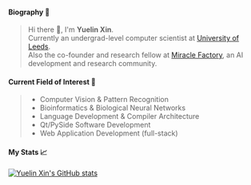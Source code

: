 <!-- <table border="0">
  <tr>
    <td>
    -->
#### Biography 🚀
> Hi there 👋, I'm **Yuelin Xin**.  
> Currently an undergrad-level computer scientist at [University of Leeds](https://www.leeds.ac.uk/).  
> Also the co-founder and research fellow at [Miracle Factory](https://miraclefactory.co/), an AI development and research community.   
   
#### Current Field of Interest 📓
> * Computer Vision & Pattern Recognition  
> * Bioinformatics & Biological Neural Networks  
> * Language Development & Compiler Architecture  
> * Qt/PySide Software Development  
> * Web Application Development (full-stack)   
<!--     </td>
    <td>  -->
    
<!-- #### Affiliations 🏫
> * [Miracle Factory](https://miraclefactory.co/)
> * [University of Leeds](https://www.leeds.ac.uk/) -->

#### My Stats 📈
[![Yuelin Xin's GitHub stats](https://github-readme-stats.vercel.app/api?username=YuelinXin&show_icons=true&count_private=true)](https://github.com/YuelinXin/github-readme-stats)
<!--     </td>
  </tr>
</table> -->
